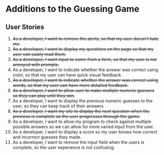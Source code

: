 # Additions to the Guessing Game
## User Stories

1. ~~As a developer, I want to remove the alerts, so that my user doesn't hate me.~~
2. ~~As a developer, I want to display my questions on the page so that my user can easily read them.~~
3. ~~As a developer, I want input to come from a form, so that my user is not annoyed with prompts.~~
4. As a developer, I want to indicate whether the answer was correct using color, so that my user can have quick visual feedback.
5. ~~As a developer, I want to indicate whether the answer was correct using words, so that my user can have more detailed feedback.~~
6. ~~As a developer, I want to allow user to make multiple numeric guesses so they can play until they win.~~
6. As a developer, I want to display the previous numeric guesses to the user, so they can keep track of their answers
7. ~~As a developer, I want my site to display the next question when the previous is complete so the user progresses through the game.~~
8. As a developer, I want to allow my program to check against multiple possible answers so we can allow for more varied input from the user.
9. As a developer, I want to display a score so my user knows how correct and incorrect guesses they made.
10. As a developer, I want to remove the input field when the users is complete, so the user experience is not confusing.
